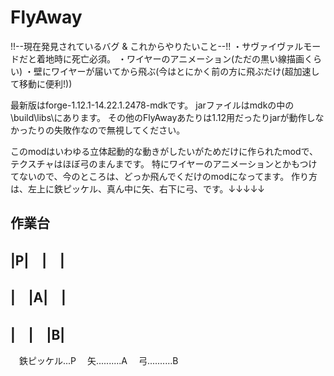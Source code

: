 # FlyAway

!!--現在発見されているバグ & これからやりたいこと--!!
・サヴァイヴァルモードだと着地時に死亡必須。
・ワイヤーのアニメーション(ただの黒い線描画くらい)
・壁にワイヤーが届いてから飛ぶ(今はとにかく前の方に飛ぶだけ(超加速して移動に便利!))


最新版はforge-1.12.1-14.22.1.2478-mdkです。
jarファイルはmdkの中の\build\libs\にあります。
その他のFlyAwayあたりは1.12用だったりjarが動作しなかったりの失敗作なので無視してください。

このmodはいわゆる立体起動的な動きがしたいがためだけに作られたmodで、テクスチャはほぼ弓のまんまです。
特にワイヤーのアニメーションとかもつけてないので、今のところは、どっか飛んでくだけのmodになってます。
作り方は、左上に鉄ピッケル、真ん中に矢、右下に弓、です。↓↓↓↓↓

作業台
-------
|P|　|　|
-------
|　|A|　|
-------
|　|　|B|
-------

　鉄ピッケル...P
　矢..........A
　弓..........B

